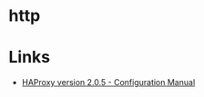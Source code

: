 # http

# Links

* [HAProxy version 2.0.5 - Configuration Manual](https://cbonte.github.io/haproxy-dconv/2.0/configuration.html#1.2)

